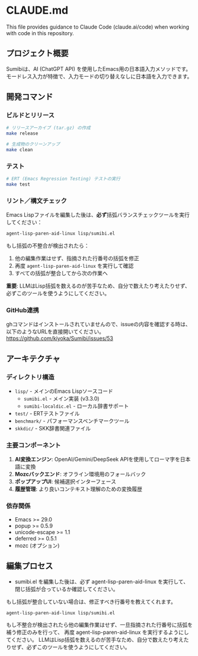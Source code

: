 
# CLAUDE.md

This file provides guidance to Claude Code (claude.ai/code) when working with code in this repository.

## プロジェクト概要

Sumibiは、AI (ChatGPT API) を使用したEmacs用の日本語入力メソッドです。モードレス入力が特徴で、入力モードの切り替えなしに日本語を入力できます。

## 開発コマンド

### ビルドとリリース
```bash
# リリースアーカイブ (tar.gz) の作成
make release

# 生成物のクリーンアップ
make clean
```

### テスト
```bash
# ERT (Emacs Regression Testing) テストの実行
make test
```

### リント／構文チェック
Emacs Lispファイルを編集した後は、**必ず**括弧バランスチェックツールを実行してください：

```bash
agent-lisp-paren-aid-linux lisp/sumibi.el
```

もし括弧の不整合が検出されたら：
1. 他の編集作業はせず、指摘された行番号の括弧を修正
2. 再度 `agent-lisp-paren-aid-linux` を実行して確認
3. すべての括弧が整合してから次の作業へ

**重要**: LLMはLisp括弧を数えるのが苦手なため、自分で数えたり考えたりせず、必ずこのツールを使うようにしてください。

### GitHub連携

ghコマンドはインストールされていませんので、issueの内容を確認する時は、以下のようなURLを直接開いてください。
https://github.com/kiyoka/Sumibi/issues/53

## アーキテクチャ

### ディレクトリ構造
- `lisp/` - メインのEmacs Lispソースコード
  - `sumibi.el` - メイン実装 (v3.3.0)
  - `sumibi-localdic.el` - ローカル辞書サポート
- `test/` - ERTテストファイル
- `benchmark/` - パフォーマンスベンチマークツール
- `skkdic/` - SKK辞書関連ファイル

### 主要コンポーネント
1. **AI変換エンジン**: OpenAI/Gemini/DeepSeek APIを使用してローマ字を日本語に変換
2. **Mozcバックエンド**: オフライン環境用のフォールバック
3. **ポップアップUI**: 候補選択インターフェース
4. **履歴管理**: より良いコンテキスト理解のための変換履歴

### 依存関係
- Emacs >= 29.0
- popup >= 0.5.9
- unicode-escape >= 1.1
- deferred >= 0.5.1
- mozc (オプション)

## 編集プロセス

- sumibi.el を編集した後は、必ず agent-lisp-paren-aid-linux を実行して、閉じ括弧が合っているか確認してください。

もし括弧が整合していない場合は、修正すべき行番号を教えてくれます。

```
agent-lisp-paren-aid-linux lisp/sumibi.el
```

もし不整合が検出されたら他の編集作業はせず、一旦指摘された行番号に括弧を補う修正のみを行って、
再度 agent-lisp-paren-aid-linux を実行するようにしてください。
LLMはLisp括弧を数えるのが苦手なため、自分で数えたり考えたりせず、必ずこのツールを使うようにしてください。
